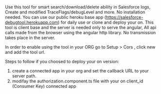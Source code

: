 Use this tool for smart search/download/delete ability in Salesforce logs,
Create and modified TraceFlags/debugLevel and more.
No installation needed.
You can use our public heroku base app (https://salesforce-debugtool.herokuapp.com) for daily use or clone and deploy your on.
This tool is client base and the server is needed only to serve the angular,
All api calls made from the browser using the angular http library.
No transmission takes place in the server.

In order to enable using the tool in your ORG go to Setup > Cors , click new and add the tool url.

Steps to follow if you choosed to deploy your on version:
1. create a connected app in your org and set the callback URL to your server path.
2. modifay the authorization.component.ts file with your on client_id (Consumer Key) connected app

